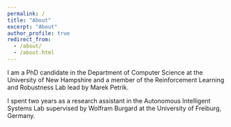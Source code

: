 ```yaml
---
permalink: /
title: "About"
excerpt: "About"
author_profile: true
redirect_from:
  - /about/
  - /about.html
---
```


I am a PhD candidate in the Department of Computer Science at the University of New Hampshire and a member of the Reinforcement Learning and Robustness Lab lead by Marek Petrik.

I spent two years as a research assistant in the Autonomous Intelligent Systems Lab supervised by Wolfram Burgard at the University of Freiburg, Germany.
